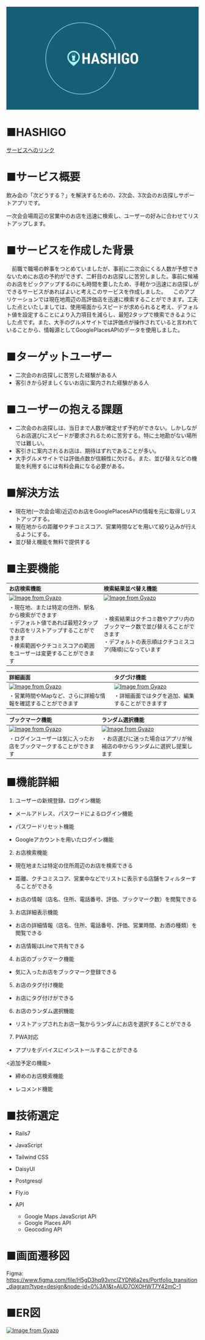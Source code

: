 ![HASHIGO](/app/assets/images/ogp.png)

# **■HASHIGO**
[サービスへのリンク](https://hashigo.fly.dev/)

# **■サービス概要**

飲み会の「次どうする？」を解決するための、2次会、3次会のお店探しサポートアプリです。

一次会会場周辺の営業中のお店を迅速に検索し、ユーザーの好みに合わせてリストアップします。


# **■サービスを作成した背景**

　前職で職場の幹事をつとめていましたが、事前に二次会にくる人数が予想できないためにお店の予約ができず、二軒目のお店探しに苦労しました。事前に候補のお店をピックアップするのにも時間を要したため、手軽かつ迅速にお店探しができるサービスがあればよいと考えこのサービスを作成しました。
　このアプリケーションでは現在地周辺の高評価店を迅速に検索することができます。工夫した点といたしましては、使用場面からスピードが求められると考え、デフォルト値を設定することにより入力項目を減らし、最短2タップで検索できるようにした点です。また、大手のグルメサイトでは評価点が操作されていると言われていることから、情報源としてGooglePlacesAPIのデータを使用しました。


# **■ターゲットユーザー**


- 二次会のお店探しに苦労した経験がある人
- 客引きから好ましくないお店に案内された経験がある人


# **■ユーザーの抱える課題**

- 二次会のお店探しは、当日まで人数が確定せず予約ができない。しかしながらお店選びにスピードが要求されるために苦労する。特に土地勘がない場所では難しい。
- 客引きに案内されるお店は、期待はずれであることが多い。
- 大手グルメサイトでは評価点数が信頼性に欠ける。また、並び替えなどの機能を利用するには有料会員になる必要がある。


# **■解決方法**

- 現在地(一次会会場)近辺のお店をGooglePlacesAPIの情報を元に取得しリストアップする。
- 現在地からの距離やクチコミスコア、営業時間などを用いて絞り込みが行えるようにする。
- 並び替え機能を無料で提供する


# **■主要機能**

| お店検索機能                                                                                                                                                                                            | 検索結果並べ替え機能                                                                                                                | 
| :------------------------------------------------------------------------------------------------------------------------------------------------------------------------------------------------------ | :---------------------------------------------------------------------------------------------------------------------------------- | 
| [![Image from Gyazo](https://i.gyazo.com/66a853fc95b9a5349c6afcf8a86064f1.gif)](https://gyazo.com/66a853fc95b9a5349c6afcf8a86064f1)                                                                     | [![Image from Gyazo](https://i.gyazo.com/7d16d8beefe51edb2289a0847fc746b1.gif)](https://gyazo.com/7d16d8beefe51edb2289a0847fc746b1) | 
| ・現在地、または特定の住所、駅名から検索ができます<br>・デフォルト値であれば最短2タップでお店をリストアップすることができます<br>・検索範囲やクチコミスコアの範囲をユーザーは変更することができます | ・検索結果はクチコミ数やアプリ内のブックマーク数で並び替えることができます<br>・デフォルトの表示順はクチコミスコア(降順)になっています    | 

| 詳細画面                                                                                                                            | タグづけ機能                                                                                                                        | 
| :---------------------------------------------------------------------------------------------------------------------------------- | :---------------------------------------------------------------------------------------------------------------------------------- | 
| [![Image from Gyazo](https://i.gyazo.com/409fb509774151f9be5f1e41685a6742.gif)](https://gyazo.com/409fb509774151f9be5f1e41685a6742) | [![Image from Gyazo](https://i.gyazo.com/43dd82190556945e3bdadf23a8be89e6.gif)](https://gyazo.com/43dd82190556945e3bdadf23a8be89e6) | 
| ・営業時間やMapなど、さらに詳細な情報を確認することができます                    | ・詳細画面ではタグを追加、編集することができますす                                                                                          | 

| ブックマーク機能                                                                                                                    | ランダム選択機能                                                                                                                    | 
| :---------------------------------------------------------------------------------------------------------------------------------- | :---------------------------------------------------------------------------------------------------------------------------------- | 
| [![Image from Gyazo](https://i.gyazo.com/d0e3ddb8137b24a9d440e3d7de9ccfd2.gif)](https://gyazo.com/d0e3ddb8137b24a9d440e3d7de9ccfd2) | [![Image from Gyazo](https://i.gyazo.com/bfa0c4c15df1a58abc27401395ef5338.gif)](https://gyazo.com/bfa0c4c15df1a58abc27401395ef5338) | 
| ・ログインユーザーは気に入ったお店をブックマークすることができます                                                                  | ・お店選びに迷った場合はアプリが候補店の中からランダムに選択し提案します                                                            | 

# **■機能詳細**

1. ユーザーの新規登録、ログイン機能

- メールアドレス、パスワードによるログイン機能

- パスワードリセット機能

- Googleアカウントを用いたログイン機能

2. お店検索機能

- 現在地または特定の住所周辺のお店を検索できる

- 距離、クチコミスコア、営業中などでリストに表示する店舗をフィルターすることができる

- お店の情報（店名、住所、電話番号、評価、ブックマーク数）を閲覧できる

3. お店詳細表示機能

- お店の詳細情報（店名、住所、電話番号、評価、営業時間、お酒の種類）を閲覧できる

- お店情報はLineで共有できる

4. お店のブックマーク機能

- 気に入ったお店をブックマーク登録できる

5. お店のタグ付け機能

- お店にタグ付けができる

6. お店のランダム選択機能

- リストアップされたお店一覧からランダムにお店を選択することができる

7. PWA対応
   
- アプリをデバイスにインストールすることができる


<追加予定の機能>

- 締めのお店検索機能

- レコメンド機能


# **■技術選定**

- Rails7

- JavaScript

- Tailwind CSS

- DaisyUI

- Postgresql

- Fly.io

- API

    - Google Maps JavaScript API
    - Google Places API
    - Geocoding API

# **■画面遷移図**
Figma:
https://www.figma.com/file/H5gD3hq93vnclZYDN6a2es/Portfolio_transition_diagram?type=design&node-id=0%3A1&t=AUD7OXOHWT7Y42mC-1


# **■ER図**
[![Image from Gyazo](https://i.gyazo.com/239d09f7952f190abde0d0a0a4dc1f1a.png)](https://gyazo.com/239d09f7952f190abde0d0a0a4dc1f1a)

